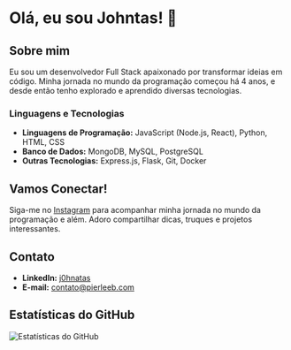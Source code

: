 # Olá, eu sou Johntas! 👋

## Sobre mim

Eu sou um desenvolvedor Full Stack apaixonado por transformar ideias em código. Minha jornada no mundo da programação começou há 4 anos, e desde então tenho explorado e aprendido diversas tecnologias.

### Linguagens e Tecnologias

- **Linguagens de Programação:** JavaScript (Node.js, React), Python, HTML, CSS
- **Banco de Dados:** MongoDB, MySQL, PostgreSQL
- **Outras Tecnologias:** Express.js, Flask, Git, Docker

## Vamos Conectar!

Siga-me no [Instagram](https://www.instagram.com/j0hnatas/) para acompanhar minha jornada no mundo da programação e além. Adoro compartilhar dicas, truques e projetos interessantes.
## Contato

- **LinkedIn:** [j0hnatas](link_linkedin)
- **E-mail:** [contato@pierleeb.com](mailto:contato@prollabe.com)

## Estatísticas do GitHub

![Estatísticas do GitHub](https://github-readme-stats.vercel.app/api?username=j0hnatas&show_icons=true&count_private=true&hide=contribs,prs&theme=radical)
